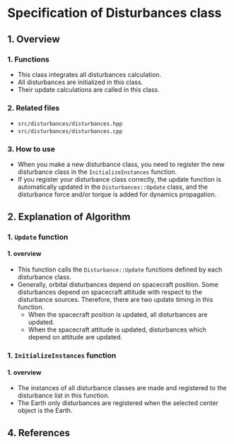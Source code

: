 # Specification of Disturbances class

## 1.  Overview

### 1. Functions
- This class integrates all disturbances calculation.
- All disturbances are initialized in this class.
- Their update calculations are called in this class.

### 2. Related files
- `src/disturbances/disturbances.hpp`
- `src/disturbances/disturbances.cpp`

### 3. How to use
- When you make a new disturbance class, you need to register the new disturbance class in the `InitializeInstances` function.
- If you register your disturbance class correctly, the update function is automatically updated in the `Disturbances::Update` class, and the disturbance force and/or torque is added for dynamics propagation.


## 2. Explanation of Algorithm
### 1. `Update` function
#### 1. overview  
- This function calls the `Disturbance::Update` functions defined by each disturbance class.
- Generally, orbital disturbances depend on spacecraft position. Some disturbances depend on spacecraft attitude with respect to the disturbance sources. Therefore, there are two update timing in this function.
   - When the spacecraft position is updated, all disturbances are updated.
   - When the spacecraft attitude is updated, disturbances which depend on attitude are updated.

### 1. `InitializeInstances` function
#### 1. overview
- The instances of all disturbance classes are made and registered to the disturbance list in this function.
- The Earth only disturbances are registered when the selected center object is the Earth.

## 4. References






